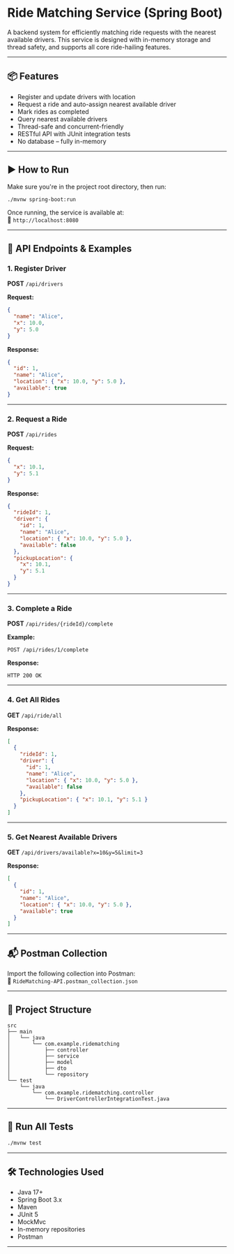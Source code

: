 #  Ride Matching Service (Spring Boot)

A backend system for efficiently matching ride requests with the nearest available drivers. This service is designed with in-memory storage and thread safety, and supports all core ride-hailing features.

---

## 📦 Features

- Register and update drivers with location
- Request a ride and auto-assign nearest available driver
- Mark rides as completed
- Query nearest available drivers
- Thread-safe and concurrent-friendly
- RESTful API with JUnit integration tests
- No database – fully in-memory

---

## ▶️ How to Run

Make sure you're in the project root directory, then run:

```bash
./mvnw spring-boot:run
```

Once running, the service is available at:  
📍 `http://localhost:8080`

---

## 🧪 API Endpoints & Examples

### 1. Register Driver  
**POST** `/api/drivers`

**Request:**
```json
{
  "name": "Alice",
  "x": 10.0,
  "y": 5.0
}
```

**Response:**
```json
{
  "id": 1,
  "name": "Alice",
  "location": { "x": 10.0, "y": 5.0 },
  "available": true
}
```

---

### 2. Request a Ride  
**POST** `/api/rides`

**Request:**
```json
{
  "x": 10.1,
  "y": 5.1
}
```

**Response:**
```json
{
  "rideId": 1,
  "driver": {
    "id": 1,
    "name": "Alice",
    "location": { "x": 10.0, "y": 5.0 },
    "available": false
  },
  "pickupLocation": {
    "x": 10.1,
    "y": 5.1
  }
}
```

---

### 3. Complete a Ride  
**POST** `/api/rides/{rideId}/complete`

**Example:**
```http
POST /api/rides/1/complete
```

**Response:**
```http
HTTP 200 OK
```

---

### 4. Get All Rides  
**GET** `/api/ride/all`

**Response:**
```json
[
  {
    "rideId": 1,
    "driver": {
      "id": 1,
      "name": "Alice",
      "location": { "x": 10.0, "y": 5.0 },
      "available": false
    },
    "pickupLocation": { "x": 10.1, "y": 5.1 }
  }
]
```

---

### 5. Get Nearest Available Drivers  
**GET** `/api/drivers/available?x=10&y=5&limit=3`

**Response:**
```json
[
  {
    "id": 1,
    "name": "Alice",
    "location": { "x": 10.0, "y": 5.0 },
    "available": true
  }
]
```

---

## 📬 Postman Collection

Import the following collection into Postman:  
📄 `RideMatching-API.postman_collection.json`

---

## 📁 Project Structure

```
src
├── main
│   └── java
│       └── com.example.ridematching
│           ├── controller
│           ├── service
│           ├── model
│           ├── dto
│           └── repository
└── test
    └── java
        └── com.example.ridematching.controller
            └── DriverControllerIntegrationTest.java
```

---

## 🧪 Run All Tests

```bash
./mvnw test
```

---

## 🛠 Technologies Used

- Java 17+
- Spring Boot 3.x
- Maven
- JUnit 5
- MockMvc
- In-memory repositories
- Postman

---


